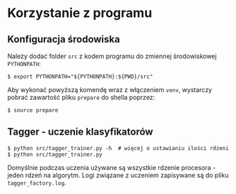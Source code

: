 # Korzystanie z programu

## Konfiguracja środowiska
Należy dodać folder `src` z kodem programu do zmiennej środowiskowej `PYTHONPATH`:

    $ export PYTHONPATH="${PYTHONPATH}:${PWD}/src"

Aby wykonać powyższą komendę wraz z włączeniem `venv`, wystarczy pobrać zawartość pliku `prepare` do shella poprzez:

    $ source prepare


## Tagger - uczenie klasyfikatorów

    $ python src/tagger_trainer.py -h  # więcej o ustawianiu ilości rdzeni
    $ python src/tagger_trainer.py

Domyślnie podczas uczenia używane są wszystkie rdzenie procesora - jeden rdzeń na algorytm. Logi związane z uczeniem zapisywane są do pliku `tagger_factory.log`.
